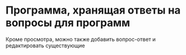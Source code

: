 # Программа, хранящая ответы на вопросы для программ 
Кроме просмотра, можно также добавить вопрос-ответ и редактировать существующие
